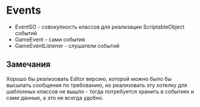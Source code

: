 # Events

- EventSO - совокупность классов для реализации ScriptableObject событий
- GameEvent - сами события
- GameEventListener - слушатели событий

## Замечания

Хорошо бы реализовать Editor версию, которой можно было бы высылать сообщения по требованию, но реализовать эту хотелку для шаблонных классов не вышло - тогда потребуется хранить в событиях и сами данные, а это не всегда удобно.
